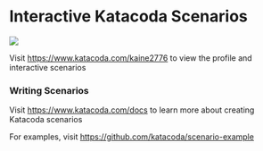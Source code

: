 # Interactive Katacoda Scenarios

[![](http://shields.katacoda.com/katacoda/kaine2776/count.svg)](https://www.katacoda.com/kaine2776 "Get your profile on Katacoda.com")

Visit https://www.katacoda.com/kaine2776 to view the profile and interactive scenarios

### Writing Scenarios
Visit https://www.katacoda.com/docs to learn more about creating Katacoda scenarios

For examples, visit https://github.com/katacoda/scenario-example
